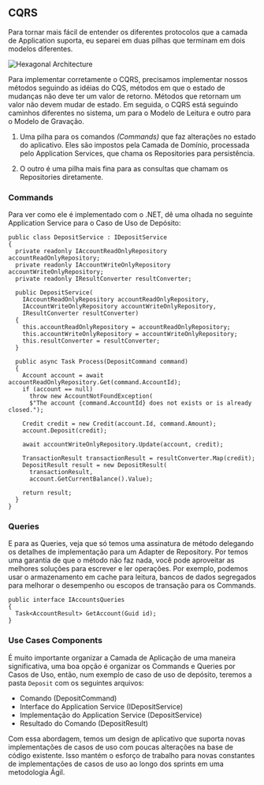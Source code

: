 ## CQRS

Para tornar mais fácil de entender os diferentes protocolos que a camada de Application suporta, eu separei em duas pilhas que terminam em dois modelos diferentes.

![Hexagonal Architecture](https://raw.githubusercontent.com/ivanpaulovich/caju/master/images/cqrs.png)

Para implementar corretamente o CQRS, precisamos implementar nossos métodos seguindo as idéias do CQS, métodos em que o estado de mudanças não deve ter um valor de retorno. Métodos que retornam um valor não devem mudar de estado. Em seguida, o CQRS está seguindo caminhos diferentes no sistema, um para o Modelo de Leitura e outro para o Modelo de Gravação.

1. Uma pilha para os comandos _(Commands)_ que faz alterações no estado do aplicativo. Eles são impostos pela Camada de Domínio, processada pelo Application Services, que chama os Repositories para persistência.

2. O outro é uma pilha mais fina para as consultas que chamam os Repositories diretamente.

### Commands

Para ver como ele é implementado com o .NET, dê uma olhada no seguinte Application Service para o Caso de Uso de Depósito:

```
public class DepositService : IDepositService
{
  private readonly IAccountReadOnlyRepository accountReadOnlyRepository;
  private readonly IAccountWriteOnlyRepository accountWriteOnlyRepository;
  private readonly IResultConverter resultConverter;

  public DepositService(
    IAccountReadOnlyRepository accountReadOnlyRepository,
    IAccountWriteOnlyRepository accountWriteOnlyRepository,
    IResultConverter resultConverter)
  {
    this.accountReadOnlyRepository = accountReadOnlyRepository;
    this.accountWriteOnlyRepository = accountWriteOnlyRepository;
    this.resultConverter = resultConverter;
  }

  public async Task Process(DepositCommand command)
  {
    Account account = await accountReadOnlyRepository.Get(command.AccountId);
    if (account == null)
      throw new AccountNotFoundException(
      $"The account {command.AccountId} does not exists or is already closed.");

    Credit credit = new Credit(account.Id, command.Amount);
    account.Deposit(credit);

    await accountWriteOnlyRepository.Update(account, credit);

    TransactionResult transactionResult = resultConverter.Map(credit);
    DepositResult result = new DepositResult(
      transactionResult,
      account.GetCurrentBalance().Value);

    return result;
  }
}
```

### Queries

E para as Queries, veja que só temos uma assinatura de método delegando os detalhes de implementação para um Adapter de Repository. Por temos uma garantia de que o método não faz nada, você pode aproveitar as melhores soluções para escrever e ler operações. Por exemplo, podemos usar o armazenamento em cache para leitura, bancos de dados segregados para melhorar o desempenho ou escopos de transação para os Commands.

```
public interface IAccountsQueries
{
  Task<AccountResult> GetAccount(Guid id);
}
```

### Use Cases Components

É muito importante organizar a Camada de Aplicação de uma maneira significativa, uma boa opção é organizar os Commands e Queries por Casos de Uso, então, num exemplo de caso de uso de depósito, teremos a pasta `Deposit` com os seguintes arquivos:

* Comando (DepositCommand)
* Interface do Application Service (IDepositService)
* Implementação do Application Service (DepositService)
* Resultado do Comando (DepositResult)

Com essa abordagem, temos um design de aplicativo que suporta novas implementações de casos de uso com poucas alterações na base de código existente. Isso mantém o esforço de trabalho para novas constantes de implementações de casos de uso ao longo dos sprints em uma metodologia Ágil.


